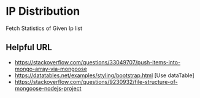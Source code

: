 # IP Distribution
Fetch Statistics of Given Ip list

## Helpful URL 

* https://stackoverflow.com/questions/33049707/push-items-into-mongo-array-via-mongoose
* https://datatables.net/examples/styling/bootstrap.html [Use dataTable]
* https://stackoverflow.com/questions/9230932/file-structure-of-mongoose-nodejs-project
